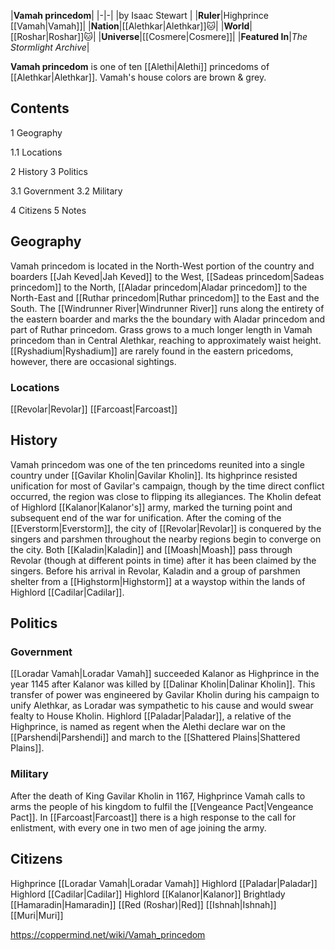 |**Vamah princedom**|
|-|-|
|by  Isaac Stewart |
|**Ruler**|Highprince [[Vamah\|Vamah]]|
|**Nation**|[[Alethkar\|Alethkar]]🐱︎|
|**World**|[[Roshar\|Roshar]]🐱︎|
|**Universe**|[[Cosmere\|Cosmere]]|
|**Featured In**|*The Stormlight Archive*|

**Vamah princedom** is one of ten [[Alethi\|Alethi]] princedoms of [[Alethkar\|Alethkar]]. Vamah's house colors are brown & grey.

## Contents

1 Geography

1.1 Locations


2 History
3 Politics

3.1 Government
3.2 Military


4 Citizens
5 Notes


## Geography
Vamah princedom is located in the North-West portion of the country and boarders [[Jah Keved\|Jah Keved]] to the West, [[Sadeas princedom\|Sadeas princedom]] to the North, [[Aladar princedom\|Aladar princedom]] to the North-East and [[Ruthar princedom\|Ruthar princedom]] to the East and the South. The [[Windrunner River\|Windrunner River]] runs along the entirety of the eastern boarder and marks the the boundary with Aladar princedom and part of Ruthar princedom. Grass grows to a much longer length in Vamah princedom than in Central Alethkar, reaching to approximately waist height. [[Ryshadium\|Ryshadium]] are rarely found in the eastern pricedoms, however, there are occasional sightings.

### Locations
[[Revolar\|Revolar]]
[[Farcoast\|Farcoast]]
## History
Vamah princedom was one of the ten princedoms reunited into a single country under [[Gavilar Kholin\|Gavilar Kholin]]. Its highprince resisted unification for most of Gavilar's campaign, though by the time direct conflict occurred, the region was close to flipping its allegiances. The Kholin defeat of Highlord [[Kalanor\|Kalanor's]] army, marked the turning point and subsequent end of the war for unification.
After the coming of the [[Everstorm\|Everstorm]], the city of [[Revolar\|Revolar]] is conquered by the singers and parshmen throughout the nearby regions begin to converge on the city. Both [[Kaladin\|Kaladin]] and [[Moash\|Moash]] pass through Revolar (though at different points in time) after it has been claimed by the singers. Before his arrival in Revolar, Kaladin and a group of parshmen shelter from a [[Highstorm\|Highstorm]] at a waystop within the lands of Highlord [[Cadilar\|Cadilar]].

## Politics
### Government
[[Loradar Vamah\|Loradar Vamah]] succeeded Kalanor as Highprince in the year 1145 after Kalanor was killed by [[Dalinar Kholin\|Dalinar Kholin]]. This transfer of power was engineered by Gavilar Kholin during his campaign to unify Alethkar, as Loradar was sympathetic to his cause and would swear fealty to House Kholin. Highlord [[Paladar\|Paladar]], a relative of the Highprince, is named as regent when the Alethi declare war on the [[Parshendi\|Parshendi]] and march to the [[Shattered Plains\|Shattered Plains]].

### Military
After the death of King Gavilar Kholin in 1167, Highprince Vamah calls to arms the people of his kingdom to fulfil the [[Vengeance Pact\|Vengeance Pact]]. In [[Farcoast\|Farcoast]] there is a high response to the call for enlistment, with every one in two men of age joining the army.

## Citizens
Highprince [[Loradar Vamah\|Loradar Vamah]]
Highlord [[Paladar\|Paladar]]
Highlord [[Cadilar\|Cadilar]]
Highlord [[Kalanor\|Kalanor]]
Brightlady [[Hamaradin\|Hamaradin]]
[[Red (Roshar)\|Red]]
[[Ishnah\|Ishnah]]
[[Muri\|Muri]]


https://coppermind.net/wiki/Vamah_princedom